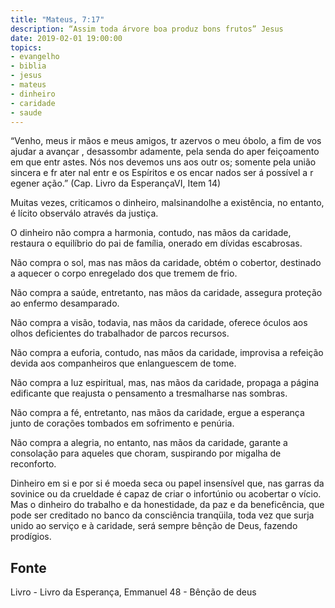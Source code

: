 ```yaml
---
title: "Mateus, 7:17"
description: “Assim toda árvore boa produz bons frutos” Jesus
date: 2019-02-01 19:00:00
topics: 
- evangelho
- biblia
- jesus
- mateus
- dinheiro
- caridade
- saude
---
```


“Venho, meus ir mãos e meus amigos, tr azer­vos o meu
óbolo, a fim de vos ajudar a avançar , desassombr adamente,
pela senda do aper feiçoamento em que entr astes. Nós nos
devemos uns aos outr os; somente pela união sincera e fr ater nal
entr e os Espíritos e os encar nados ser á possível a
r egener ação.”
(Cap. Livro da EsperançaVI, Item 14)

Muitas vezes, criticamos o dinheiro, malsinando­lhe a existência, no
entanto, é lícito observá­lo através da justiça.

O dinheiro não compra a harmonia, contudo, nas mãos da caridade, restaura
o equilíbrio do pai de família, onerado em dívidas escabrosas.

Não compra o sol, mas nas mãos da caridade, obtém o cobertor, destinado a
aquecer o corpo enregelado dos que tremem de frio.

Não compra a saúde, entretanto, nas mãos da caridade, assegura proteção
ao enfermo desamparado.

Não compra a visão, todavia, nas mãos da caridade, oferece óculos aos
olhos deficientes do trabalhador de parcos recursos.

Não compra a euforia, contudo, nas mãos da caridade, improvisa a refeição
devida aos companheiros que enlanguescem de tome.

Não compra a luz espiritual, mas, nas mãos da caridade, propaga a página
edificante que reajusta o pensamento a tresmalhar­se nas sombras.

Não compra a fé, entretanto, nas mãos da caridade, ergue a esperança junto
de corações tombados em sofrimento e penúria.

Não compra a alegria, no entanto, nas mãos da caridade, garante a
consolação para aqueles que choram, suspirando por migalha de reconforto.

Dinheiro em si e por si é moeda seca ou papel insensível que, nas garras da
sovinice ou da crueldade é capaz de criar o infortúnio ou acobertar o vício. Mas o
dinheiro do trabalho e da honestidade, da paz e da beneficência, que pode ser
creditado no banco da consciência tranqüila, toda vez que surja unido ao serviço e à
caridade, será sempre bênção de Deus, fazendo prodígios.



## Fonte
Livro - Livro da Esperança, Emmanuel
48 - Bênção de deus
